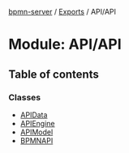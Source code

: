 [bpmn-server](../README.md) / [Exports](../modules.md) / API/API

# Module: API/API

## Table of contents

### Classes

- [APIData](../classes/API_API.APIData.md)
- [APIEngine](../classes/API_API.APIEngine.md)
- [APIModel](../classes/API_API.APIModel.md)
- [BPMNAPI](../classes/API_API.BPMNAPI.md)
